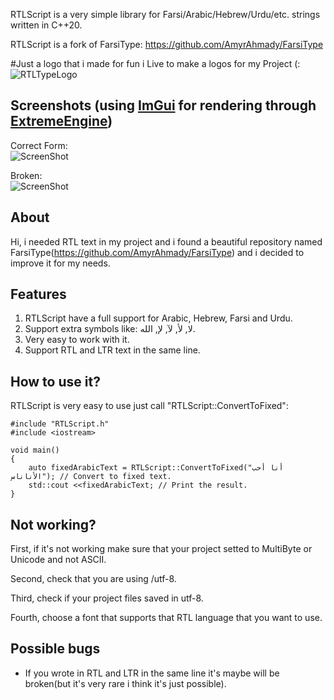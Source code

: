 RTLScript is a very simple library for Farsi/Arabic/Hebrew/Urdu/etc. strings written in C++20.

RTLScript is a fork of FarsiType: https://github.com/AmyrAhmady/FarsiType

#Just a logo that i made for fun i Live to make a logos for my Project (:
![RTLTypeLogo](https://github.com/oscar7070/RTLType/assets/56559647/1d01306a-8669-4920-98d4-6554cf16e600)

## Screenshots (using [ImGui](https://github.com/ocornut/imgui) for rendering through [ExtremeEngine](https://github.com/oscar7070/ExtremeEngine))
Correct Form:  
![ScreenShot](https://github.com/oscar7070/RTLScript/blob/master/screenshots/Fixed.png)
  
Broken:   
![ScreenShot](https://github.com/oscar7070/RTLScript/blob/master/screenshots/Broken.png)

## About
Hi, i needed RTL text in my project and i found a beautiful repository named FarsiType(https://github.com/AmyrAhmady/FarsiType) and i decided to improve it for my needs.

## Features
1. RTLScript have a full support for Arabic, Hebrew, Farsi and Urdu.
2. Support extra symbols like: لا, لأ, لآ, لإ, الله.
2. Very easy to work with it.
3. Support RTL and LTR text in the same line.

## How to use it?
RTLScript is very easy to use just call "RTLScript::ConvertToFixed":
```
#include "RTLScript.h"
#include <iostream>

void main()
{
    auto fixedArabicText = RTLScript::ConvertToFixed("أنا أحب الأناناس"); // Convert to fixed text.
    std::cout <<fixedArabicText; // Print the result.
}
```

## Not working?
First, if it's not working make sure that your project setted to MultiByte or Unicode and not ASCII.

Second, check that you are using /utf-8.

Third, check if your project files saved in utf-8.

Fourth, choose a font that supports that RTL language that you want to use.

## Possible bugs
- If you wrote in RTL and LTR in the same line it's maybe will be broken(but it's very rare i think it's just possible).
